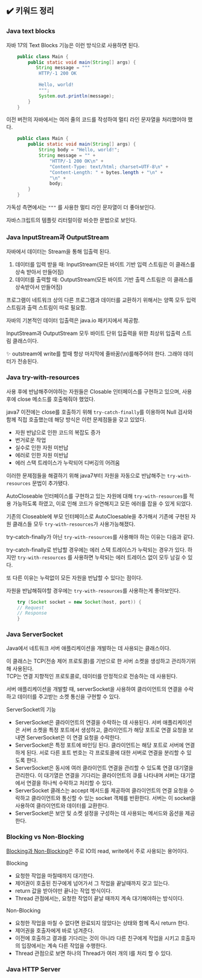 ## ✔️ 키워드 정리

### Java text blocks

자바 17의 Text Blocks 기능은 이런 방식으로 사용하면 된다.

```java
    public class Main {
        public static void main(String[] args) {
           String message = """
            HTTP/-1 200 OK
            
            Hello, world!
            """;
            System.out.println(message);
        }
    }
```

이전 버전의 자바에서는 여러 줄의 코드를 작성하여 멀티 라인 문자열을 처리했어야 했다.

```java
    public class Main {
        public static void main(String[] args) {
            String body = "Hello, world!";
            String message = "" +
                "HTTP/-1 200 OK\n" +
                "Content-Type: text/html; charset=UTF-8\n" +
                "Content-Length: " + bytes.length + "\n" +
                "\n" +
                body;
        }
    }
```

가독성 측면에서는 ``` """ ``` 를 사용한 멀티 라인 문자열이 더 좋아보인다.

자바스크립트의 템플릿 리터럴이랑 비슷한 문법으로 보인다.

### Java InputStream과 OutputStream

자바에서 데이터는 Stream을 통해 입출력 된다.

1. 데이터를 입력 받을 때: InputStream(모든 바이트 기반 입력 스트림은 이 클래스를 상속 받아서 만들어짐)
2. 데이터를 출력할 때: OutputStream(모든 바이트 기반 출력 스트림은 이 클래스를 상속받아서 만들어짐)

프로그램이 네트워크 상의 다른 프로그램과 데이터를 교환하기 위해서는 양쪽 모두 입력 스트림과 출력 스트림이 따로 필요함.

자바의 기본적인 데이터 입출력은 java.io 패키지에서 제공함.

InputStream과 OutputStream 모두 바이트 단위 입출력을 위한 최상위 입출력 스트림 클래스이다.

✨ outstream에 write를 할때 항상 마지막에 줄바꿈(\n)를해주어야 한다. 그래야 데이터가 전송된다.

### Java try-with-resources

사용 후에 반납해주어야하는 자원들은 Closable 인터페이스를 구현하고 있으며, 사용후에 close 메소드를 호출해줘야 했었다.

java7 이전에는 close를 호출하기 위해 ```try-catch-finally```를 이용하여 Null 검사와 함께 직접 호출했는데 해당 방식은 이런 문제점들을 갖고 있었다.

- 자원 반납으로 인한 코드의 복잡도 증가
- 번거로운 작업
- 실수로 인한 자원 미반납
- 에러로 인한 자원 미반납
- 에러 스택 트레이스가 누락되어 디버깅의 어려움

이러한 문제점들을 해결하기 위해 java7부터 자원을 자동으로 반납해주는 ```try-with-resources``` 문법이 추가됐다.

AutoCloseable 인터페이스를 구현하고 있는 자원에 대해 ```try-with-resources```를 적용 가능하도록 하였고, 이로 인해 코드가 유연해지고 모든 에러를 잡을 수 있게 되었다.

기존의 Closeable에 부모 인터페이스로 AutoCloesable을 추가해서 기존에 구현된 자원 클래스들 모두 ```try-with-resources```가 사용가능해졌다.

try-catch-finally가 아닌 ```try-with-resources```를 사용해야 하는 이유는 다음과 같다.

try-catch-finally로 반납할 경우에는 에러 스택 트레이스가 누락되는 경우가 있다. 하지만 ```try-with-resources``` 를 사용하면 누락되는 에러 트레이스 없이 모두 남길 수 있다.

또 다른 이유는 누락없이 모든 자원을 반납할 수 있다는 점이다.

자원을 반납해줘야할 경우에는 ```try-with-resources```를 사용하는게 좋아보인다.

```java
    try (Socket socket = new Socket(host, port)) {
    // Request
    // Response
    }
```
### Java ServerSocket

Java에서 네트워크 서버 애플리케이션을 개발하는 데 사용되는 클래스이다. 

이 클래스는 TCP(전송 제어 프로토콜)를 기반으로 한 서버 소켓을 생성하고 관리하기위해 사용된다.<br/>
TCP는 연결 지향적인 프로토콜로, 데이터를 안정적으로 전송하는 데 사용된다.

서버 애플리케이션을 개발할 때, serverSocket을 사용하여 클라이언트의 연결을 수락하고 데이터를 주고받는 소켓 통신을 구현할 수 있다.

ServerSocket의 기능

- ServerSocket은 클라이언트의 연결을 수락하는 데 사용된다. 서버 애플리케이션은 서버 소켓을 특정 포트에서 생성하고, 클라이언트가 해당 포트로 연결 요청을 보내면 ServerSocket은 이 연결 요청을 수락한다.
- ServerSocket은 특정 포트에 바인딩 된다. 클라이언트는 해당 포트로 서버에 연결하게 된다. 서로 다른 포트 번호는 각 프로토콜에 대한 서버로 연결을 분리할 수 있도록 한다.
- ServerSocket은 동시에 여러 클라이언트 연결을 관리할 수 있도록 연결 대기열을 관리한다. 이 대기열은 연결을 기다리는 클라이언트의 큐를 나타내며 서버는 대기열에서 연결을 하나씩 수락하고 처리할 수 있다.
- ServerSocket 클래스는 accept 메서드를 제공하여 클라이언트의 연결 요청을 수락하고 클라이언트와 통신할 수 있는 socket 객체를 반환한다. 서버는 이 socket을 사용하여 클라이언트와 데이터를 교환한다.
- ServerSocket은 보안 및 소켓 설정을 구성하는 데 사용되는 메서드와 옵션을 제공한다.

### Blocking vs Non-Blocking

[Blocking과 Non-Blocking](https://velog.io/@nandong1104/Blocking-vs-Non-Blocking-%EB%8F%99%EA%B8%B0-%EB%B9%84%EB%8F%99%EA%B8%B0#blocking-vs-non-blocking-1)은 주로 IO의 read, write에서 주로 사용되는 용어이다.

Blocking
- 요청한 작업을 마칠때까지 대기한다.
- 제어권이 호출된 친구에게 넘어가서 그 작업을 끝날때까지 갖고 있는다.
- return 값을 받아야만 끝나는 작업 방식이다.
- Thread 관점에서는, 요청한 작업이 끝날 때까지 계속 대기해야하는 방식이다.

Non-Blocking
- 요청한 작업을 마칠 수 없다면 완료되지 않았다는 상태와 함께 즉시 return 한다.
- 제어권을 호출자에게 바로 넘겨준다.
- 이전에 호출하고 결과를 기다리는 것이 아니라 다른 친구에게 작업을 시키고 호출자의 입장에서는 계속 다른 작업을 수행한다.
- Thread 관점으로 보면 하나의 Thread가 여러 개의 I를 처리 할 수 있다.

### Java HTTP Server